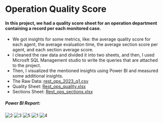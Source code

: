 # Operation Quality Score
#### In this project, we had a quality score sheet for an operation department containing a record per each monitored case.
- We got insights for some metrics, like: the average quality score for each agent, the average evaluation time, the average section score per agent, and each section average score.
- I cleaned the raw data and divided it into two sheets, and then, I used Microsft SQL Management studio to write the queries that are attached to the project.
- Then, I visualized the mentioned insights using Power BI and measured some additional insights.
- The Raw Data: [rest_ops_2023_q1.csv](https://github.com/user-attachments/files/18944824/rest_ops_2023_q1.csv)
- Quality Sheet: [Rest_ops_quality.xlsx](https://github.com/user-attachments/files/18944873/Rest_ops_quality.xlsx)
- Sections Sheet: [Rest_ops_sections.xlsx](https://github.com/user-attachments/files/18944875/Rest_ops_sections.xlsx)


##### Power BI Report: 
![2](https://github.com/user-attachments/assets/1b3edcb6-9a1f-49d1-a4a8-d9b7f180db7b)
![3](https://github.com/user-attachments/assets/609772e8-f44f-4935-98af-a0c819521159)
![5](https://github.com/user-attachments/assets/3131f1eb-7842-4248-a1ba-09d6dd005f9c)
![1](https://github.com/user-attachments/assets/e813f0ec-9a4b-45b0-b39c-b79d39b60aa8)
![4](https://github.com/user-attachments/assets/33bcb9ef-7ff3-426e-89cf-0c880df41e10)
